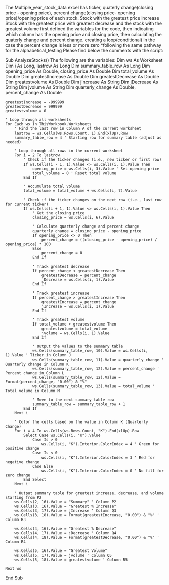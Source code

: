 The Multiple_year_stock_data excel has ticker, quaterly change(closing price - opening price), percent change(closing price- opening price)/opening price of each stock.
Stock with the greatest price increase
Stock with the greatest price with greatest decrease
and the stock with the greatest volume 
first defined the variables for the code, then indicating which column has the opening price and closing price, then calculating the quaterly change and percent change.
creating a loop(conditional) in the case the percent change is less or more zero 
*following the same pathway for the alphabetical_testing 
Please find below the comments with the script:

Sub AnalyzeStocks()
The following are the variables:
    Dim ws As Worksheet
    Dim i As Long, lastrow As Long
    Dim summary_table_row As Long
    Dim opening_price As Double, closing_price As Double
    Dim total_volume As Double
    Dim greatestIncrease As Double
    Dim greatestDecrease As Double
    Dim greatestvolume As Double
    Dim jIncrease As String
    Dim jDecrease As String
    Dim jvolume As String
    Dim quarterly_change As Double, percent_change As Double

    greatestIncrease = -999999
    greatestDecrease = 999999
    greatestvolume = 0

    ' Loop through all worksheets
    For Each ws In ThisWorkbook.Worksheets
        ' Find the last row in Column A of the current worksheet
        lastrow = ws.Cells(ws.Rows.Count, 1).End(xlUp).Row
        summary_table_row = 4 ' Starting row for summary table (adjust as needed)

        ' Loop through all rows in the current worksheet
        For i = 2 To lastrow
            ' Check if the ticker changes (i.e., new ticker or first row)
            If ws.Cells(i - 1, 1).Value <> ws.Cells(i, 1).Value Then
                opening_price = ws.Cells(i, 3).Value ' Set opening price
                total_volume = 0 ' Reset total volume
            End If

            ' Accumulate total volume
            total_volume = total_volume + ws.Cells(i, 7).Value

            ' Check if the ticker changes on the next row (i.e., last row for current ticker)
            If ws.Cells(i + 1, 1).Value <> ws.Cells(i, 1).Value Then
                ' Get the closing price
                closing_price = ws.Cells(i, 6).Value

                ' Calculate quarterly change and percent change
                quarterly_change = closing_price - opening_price
                If opening_price <> 0 Then
                    percent_change = ((closing_price - opening_price) / opening_price) * 100
                Else
                    percent_change = 0
                End If

                ' Track greatest decrease
                If percent_change < greatestDecrease Then
                    greatestDecrease = percent_change
                    jDecrease = ws.Cells(i, 1).Value
                End If

                ' Track greatest increase
                If percent_change > greatestIncrease Then
                    greatestIncrease = percent_change
                    jIncrease = ws.Cells(i, 1).Value
                End If

                ' Track greatest volume
                If total_volume > greatestvolume Then
                    greatestvolume = total_volume
                    jvolume = ws.Cells(i, 1).Value
                End If

                ' Output the values to the summary table
                ws.Cells(summary_table_row, 10).Value = ws.Cells(i, 1).Value ' Ticker in Column J
                ws.Cells(summary_table_row, 11).Value = quarterly_change ' Quarterly change in Column K
                ws.Cells(summary_table_row, 12).Value = percent_change ' Percent change in Column L
                ws.Cells(summary_table_row, 12).Value = Format(percent_change, "0.00") & "%"
                ws.Cells(summary_table_row, 13).Value = total_volume ' Total volume in Column M

                ' Move to the next summary table row
                summary_table_row = summary_table_row + 1
            End If
        Next i

        ' Color the cells based on the value in Column K (Quarterly Change)
        For i = 4 To ws.Cells(ws.Rows.Count, "K").End(xlUp).Row
            Select Case ws.Cells(i, "K").Value
                Case Is > 0
                    ws.Cells(i, "K").Interior.ColorIndex = 4 ' Green for positive change
                Case Is < 0
                    ws.Cells(i, "K").Interior.ColorIndex = 3 ' Red for negative change
                Case Else
                    ws.Cells(i, "K").Interior.ColorIndex = 0 ' No fill for zero change
            End Select
        Next i

        ' Output summary table for greatest increase, decrease, and volume starting from P2
        ws.Cells(2, 16).Value = "Summary" ' Column P2
        ws.Cells(3, 16).Value = "Greatest % Increase"
        ws.Cells(3, 17).Value = jIncrease ' Column Q3
        ws.Cells(3, 18).Value = Format(greatestIncrease, "0.00") & "%" ' Column R3

        ws.Cells(4, 16).Value = "Greatest % Decrease"
        ws.Cells(4, 17).Value = jDecrease ' Column Q4
        ws.Cells(4, 18).Value = Format(greatestDecrease, "0.00") & "%" ' Column R4

        ws.Cells(5, 16).Value = "Greatest Volume"
        ws.Cells(5, 17).Value = jvolume ' Column Q5
        ws.Cells(5, 18).Value = greatestvolume ' Column R5

    Next ws

End Sub




